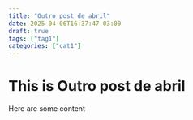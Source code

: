 ```yaml
---
title: "Outro post de abril"
date: 2025-04-06T16:37:47-03:00
draft: true
tags: ["tag1"]
categories: ["cat1"]
---
```


# This is Outro post de abril

Here are some content